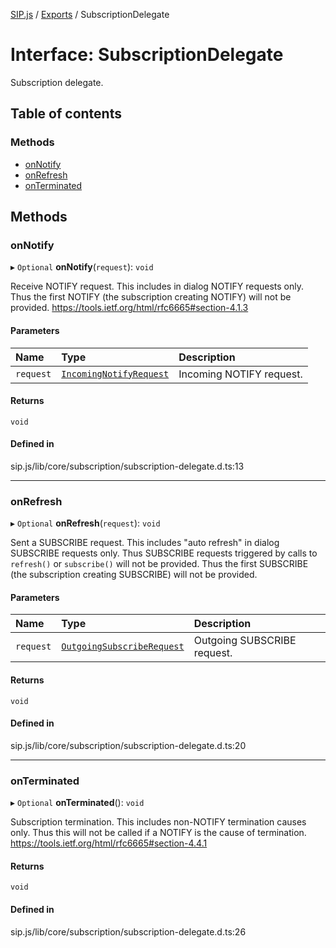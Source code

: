 [SIP.js](../README.md) / [Exports](../modules.md) / SubscriptionDelegate

# Interface: SubscriptionDelegate

Subscription delegate.

## Table of contents

### Methods

- [onNotify](SubscriptionDelegate.md#onnotify)
- [onRefresh](SubscriptionDelegate.md#onrefresh)
- [onTerminated](SubscriptionDelegate.md#onterminated)

## Methods

### onNotify

▸ `Optional` **onNotify**(`request`): `void`

Receive NOTIFY request. This includes in dialog NOTIFY requests only.
Thus the first NOTIFY (the subscription creating NOTIFY) will not be provided.
https://tools.ietf.org/html/rfc6665#section-4.1.3

#### Parameters

| Name | Type | Description |
| :------ | :------ | :------ |
| `request` | [`IncomingNotifyRequest`](IncomingNotifyRequest.md) | Incoming NOTIFY request. |

#### Returns

`void`

#### Defined in

sip.js/lib/core/subscription/subscription-delegate.d.ts:13

___

### onRefresh

▸ `Optional` **onRefresh**(`request`): `void`

Sent a SUBSCRIBE request. This includes "auto refresh" in dialog SUBSCRIBE requests only.
Thus SUBSCRIBE requests triggered by calls to `refresh()` or `subscribe()` will not be provided.
Thus the first SUBSCRIBE (the subscription creating SUBSCRIBE) will not be provided.

#### Parameters

| Name | Type | Description |
| :------ | :------ | :------ |
| `request` | [`OutgoingSubscribeRequest`](OutgoingSubscribeRequest.md) | Outgoing SUBSCRIBE request. |

#### Returns

`void`

#### Defined in

sip.js/lib/core/subscription/subscription-delegate.d.ts:20

___

### onTerminated

▸ `Optional` **onTerminated**(): `void`

Subscription termination. This includes non-NOTIFY termination causes only.
Thus this will not be called if a NOTIFY is the cause of termination.
https://tools.ietf.org/html/rfc6665#section-4.4.1

#### Returns

`void`

#### Defined in

sip.js/lib/core/subscription/subscription-delegate.d.ts:26
